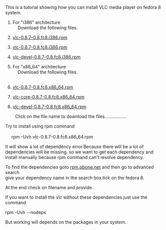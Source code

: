 This is a tutorial showing how you can install VLC media player on fedora 8 system.  
  
1. For "i386" architecture  
    Download the following files.  

1.  [vlc-0.8.7-0.8.fc8.i386.rpm](http://download1.rpmfusion.org/free/fedora/updates/8/x86_64/vlc-0.8.7-0.8.fc8.i386.rpm)
2.  [vlc-0.8.7-0.8.fc8.i386.rpm](http://download1.rpmfusion.org/free/fedora/updates/8/x86_64/vlc-0.8.7-0.8.fc8.i386.rpm)
3.  [vlc-devel-0.8.7-0.8.fc8.i386.rpm](http://download1.rpmfusion.org/free/fedora/updates/8/x86_64/vlc-devel-0.8.7-0.8.fc8.i386.rpm) 

  
  
2. For "x86\_64" architecture  
    Download the following files.  
   

1.  [vlc-0.8.7-0.8.fc8.x86\_64.rpm](http://download1.rpmfusion.org/free/fedora/updates/8/x86_64/vlc-0.8.7-0.8.fc8.x86_64.rpm)
2.  [vlc-core-0.8.7-0.8.fc8.x86\_64.rpm](http://download1.rpmfusion.org/free/fedora/updates/8/x86_64/vlc-core-0.8.7-0.8.fc8.x86_64.rpm) 
3.  [vlc-devel-0.8.7-0.8.fc8.x86\_64.rpm](http://download1.rpmfusion.org/free/fedora/updates/8/x86_64/vlc-devel-0.8.7-0.8.fc8.x86_64.rpm) 

        Click on the file name to download the files.................  
  
Try to install using rpm command  
   
     rpm -Uvh vlc-0.8.7-0.8.fc8.x86\_64.rpm  
  
It will show a lot of dependency error.Because there will be a lot of dependencies will be missing. so we want to get each dependency and install manually because rpm command can't resolve dependency.  
  
To find the dependencies goto [rpm.pbone.net](http://rpm.pbone.net/) and then go to advanced search  
give your dependency name in the search box.tick on the fedora 8.  
  
At the end check on filename and provide.  
  
  
If you want to install the vlc without these dependencies just use the command  
  
rpm -Uvh --nodeps  
  
But working will depends on the packages in your system.

